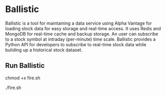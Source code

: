# Ballistic

Ballistic is a tool for maintaining a data service using Alpha Vantage for loading stock data for easy storage and real-time access. It uses Redis and MongoDB for real-time cache and backup storage. An user can subscribe to a stock symbol at intraday (per-minute) time scale. Ballistic provides a Python API for developers to subscribe to real-time stock data while buliding up a historical stock dataset.

## Run Ballistic

chmod +x fire.sh

./fire.sh
